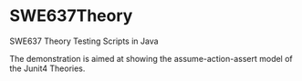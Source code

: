 # SWE637Theory
SWE637 Theory Testing Scripts in Java

The demonstration is aimed at showing the assume-action-assert model of the Junit4 Theories. 
